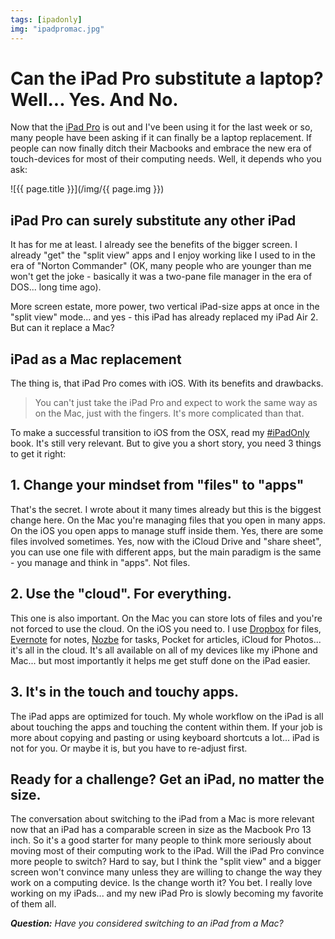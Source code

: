 ```yaml
---
tags: [ipadonly]
img: "ipadpromac.jpg"
---
```


# Can the iPad Pro substitute a laptop? Well... Yes. And No.

Now that the [iPad Pro](/ipadpro) is out and I've been using it for the last week or so, many people have been asking if it can finally be a laptop replacement. If people can now finally ditch their Macbooks and embrace the new era of touch-devices for most of their computing needs. Well, it depends who you ask:

<!--More-->

![{{ page.title }}](/img/{{ page.img }})

## iPad Pro can surely substitute any other iPad

It has for me at least. I already see the benefits of the bigger screen. I already "get" the "split view" apps and I enjoy working like I used to in the era of "Norton Commander" (OK, many people who are younger than me won't get the joke - basically it was a two-pane file manager in the era of DOS... long time ago).

More screen estate, more power, two vertical iPad-size apps at once in the "split view" mode... and yes - this iPad has already replaced my iPad Air 2. But can it replace a Mac?



## iPad as a Mac replacement

The thing is, that iPad Pro comes with iOS. With its benefits and drawbacks.

> You can't just take the iPad Pro and expect to work the same way as on the Mac, just with the fingers. It's more complicated than that.

To make a successful transition to iOS from the OSX, read my [#iPadOnly][io] book. It's still very relevant. But to give you a short story, you need 3 things to get it right:

## 1. Change your mindset from "files" to "apps"

That's the secret. I wrote about it many times already but this is the biggest change here. On the Mac you're managing files that you open in many apps. On the iOS you open apps to manage stuff inside them. Yes, there are some files involved sometimes. Yes, now with the iCloud Drive and "share sheet", you can use one file with different apps, but the main paradigm is the same - you manage and think in "apps". Not files.

## 2. Use the "cloud". For everything.

This one is also important. On the Mac you can store lots of files and you're not forced to use the cloud. On the iOS you need to. I use [Dropbox][d] for files, [Evernote][e] for notes, [Nozbe][n] for tasks, Pocket for articles, iCloud for Photos... it's all in the cloud. It's all available on all of my devices like my iPhone and Mac... but most importantly it helps me get stuff done on the iPad easier.

## 3. It's in the touch and touchy apps.

The iPad apps are optimized for touch. My whole workflow on the iPad is all about touching the apps and touching the content within them. If your job is more about copying and pasting or using keyboard shortcuts a lot... iPad is not for you. Or maybe it is, but you have to re-adjust first.

## Ready for a challenge? Get an iPad, no matter the size.

The conversation about switching to the iPad from a Mac is more relevant now that an iPad has a comparable screen in size as the Macbook Pro 13 inch. So it's a good starter for many people to think more seriously about moving most of their computing work to the iPad. Will the iPad Pro convince more people to switch? Hard to say, but I think the "split view" and a bigger screen won't convince many unless they are willing to change the way they work on a computing device. Is the change worth it? You bet. I really love working on my iPads... and my new iPad Pro is slowly becoming my favorite of them all.

***Question:*** *Have you considered switching to an iPad from a Mac?*


[tp]: http://thepodcast.fm
[i]: http://iMagazine.pl
[d]: http://db.tt/kD7Liux
[e]: /how-i-use-evernote
[p]: /passion
[n]: https://michael.gratis/nozbe
[io]: https://michael.gratis/ipadonly/
[pm]: http://productivemag.com/
[s]: /show
[t]: http://twitter.com/MSliwinski